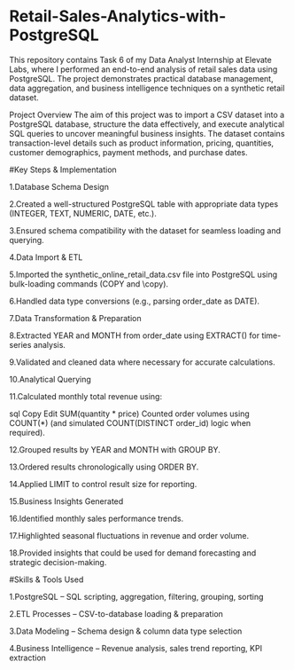 # Retail-Sales-Analytics-with-PostgreSQL
This repository contains Task 6 of my Data Analyst Internship at Elevate Labs, where I performed an end-to-end analysis of retail sales data using PostgreSQL. The project demonstrates practical database management, data aggregation, and business intelligence techniques on a synthetic retail dataset.

Project Overview
The aim of this project was to import a CSV dataset into a PostgreSQL database, structure the data effectively, and execute analytical SQL queries to uncover meaningful business insights. The dataset contains transaction-level details such as product information, pricing, quantities, customer demographics, payment methods, and purchase dates.

#Key Steps & Implementation

1.Database Schema Design

2.Created a well-structured PostgreSQL table with appropriate data types (INTEGER, TEXT, NUMERIC, DATE, etc.).

3.Ensured schema compatibility with the dataset for seamless loading and querying.

4.Data Import & ETL

5.Imported the synthetic_online_retail_data.csv file into PostgreSQL using bulk-loading commands (COPY and \copy).

6.Handled data type conversions (e.g., parsing order_date as DATE).

7.Data Transformation & Preparation

8.Extracted YEAR and MONTH from order_date using EXTRACT() for time-series analysis.

9.Validated and cleaned data where necessary for accurate calculations.

10.Analytical Querying

11.Calculated monthly total revenue using:

sql
Copy
Edit
SUM(quantity * price)
Counted order volumes using COUNT(*) (and simulated COUNT(DISTINCT order_id) logic when required).

12.Grouped results by YEAR and MONTH with GROUP BY.

13.Ordered results chronologically using ORDER BY.

14.Applied LIMIT to control result size for reporting.

15.Business Insights Generated

16.Identified monthly sales performance trends.

17.Highlighted seasonal fluctuations in revenue and order volume.

18.Provided insights that could be used for demand forecasting and strategic decision-making.

#Skills & Tools Used

1.PostgreSQL – SQL scripting, aggregation, filtering, grouping, sorting

2.ETL Processes – CSV-to-database loading & preparation

3.Data Modeling – Schema design & column data type selection

4.Business Intelligence – Revenue analysis, sales trend reporting, KPI extraction

